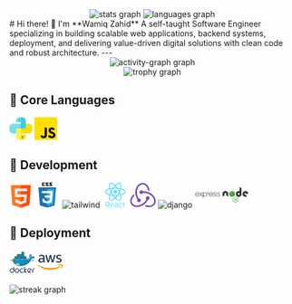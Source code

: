 <div align="center">
  <img src="https://github-readme-stats.vercel.app/api?username=Wamiq319&hide_title=false&hide_rank=true&show_icons=true&include_all_commits=true&count_private=true&disable_animations=false&theme=dracula&locale=en&hide_border=false&order=1" height="159" alt="stats graph"  />
  <img src="https://github-readme-stats.vercel.app/api/top-langs?username=Wamiq319&locale=en&hide_title=false&layout=compact&card_width=320&langs_count=11&theme=dracula&hide_border=false&order=2" height="159" alt="languages graph"  />
</div>
# Hi there! 👋 I'm **Wamiq Zahid**  
A self-taught Software Engineer specializing in building scalable web applications, backend systems, deployment, and delivering value-driven digital solutions with clean code and robust architecture.
---
<div align="center">
 <img src="https://github-readme-activity-graph.vercel.app/graph?username=Wamiq319&radius=16&theme=dracula&area=false&order=5&hide_title=false" height="200" alt="activity-graph graph"  />
</div>
<div align="center">
  <img src="https://github-profile-trophy.vercel.app?username=Wamiq319&theme=dracula&column=-1&row=1&margin-w=8&margin-h=8&no-bg=false&no-frame=false&order=4" height="150" alt="trophy graph"  />
 
</div>



## 🚀 **Core Languages**

<p align="left">
  <img src="./python.png" alt="Python" height="40" />
  <img src="./js.png" alt="JavaScript" height="40" />
</p>

## 🚀 **Development**

<p align="left">
   <img src="./html.png" alt="html5" height="40"/>
  <img src="https://raw.githubusercontent.com/devicons/devicon/master/icons/css3/css3-original-wordmark.svg" alt="css3" height="45"/>
  <img src="https://www.vectorlogo.zone/logos/tailwindcss/tailwindcss-icon.svg" alt="tailwind" height="45"/>
  <img src="https://raw.githubusercontent.com/devicons/devicon/master/icons/react/react-original-wordmark.svg" alt="react" height="45"/>
  <img src="https://raw.githubusercontent.com/devicons/devicon/master/icons/redux/redux-original.svg" alt="redux" height="45"/>


  <img src="https://cdn.worldvectorlogo.com/logos/django.svg" alt="django" height="45"/>
  <img src="https://raw.githubusercontent.com/devicons/devicon/master/icons/express/express-original-wordmark.svg" alt="express" height="45"/>
 
  <img src="https://raw.githubusercontent.com/devicons/devicon/master/icons/nodejs/nodejs-original-wordmark.svg" alt="nodejs" height="45"/>

</p>

## 🚀 **Deployment**

<p align="left">
  <img src="https://raw.githubusercontent.com/devicons/devicon/master/icons/docker/docker-original-wordmark.svg" alt="docker" height="45"/>
  <img src="https://raw.githubusercontent.com/devicons/devicon/master/icons/amazonwebservices/amazonwebservices-original-wordmark.svg" alt="aws" height="45"/>
</p>
 <img src="https://streak-stats.demolab.com?user=Wamiq319&locale=en&mode=daily&theme=dracula&hide_border=false&border_radius=5&order=3" height="150" alt="streak graph"  />





